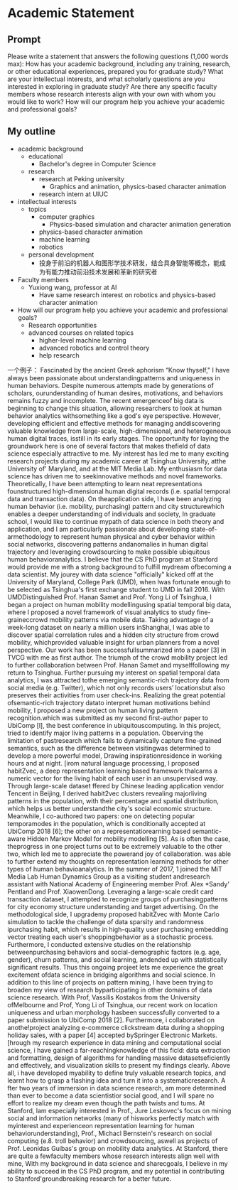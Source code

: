 # Academic Statement
## Prompt
Please write a statement that answers the following questions (1,000 words max):
How has your academic background, including any training, research, or other educational experiences, prepared you for graduate study?
What are your intellectual interests, and what scholarly questions are you interested in exploring in graduate study?
Are there any specific faculty members whose research interests align with your own with whom you would like to work?
How will our program help you achieve your academic and professional goals?

## My outline
- academic background
  - educational
    - Bachelor's degree in Computer Science
  - research
    - research at Peking university
      - Graphics and animation, physics-based character animation
    - research intern at UIUC
- intellectual interests
  - topics
    - computer graphics
      - Physics-based simulation and character animation generation
    - physics-based character animation
    - machine learning
    - robotics
  - personal development
    - 投身于前沿的机器人和图形学技术研发，结合具身智能等概念，能成为有能力推动前沿技术发展和革新的研究者
- Faculty members
  - Yuxiong wang, professor at AI
    - Have same research interest on robotics and physics-based character animation
- How will our program help you achieve your academic and professional goals?
  - Research opportunities
  - advanced courses on related topics
    - higher-level machine learning
    - advanced robotics and control theory
    - help research



一个例子：
Fascinated by the ancient Greek aphorism “Know thyself," I have always been passionate about understandingpatterns and uniqueness in human behaviors. Despite numerous attempts made by generations of scholars, ourunderstanding of human desires, motivations, and behaviors remains fuzzy and incomplete. The recent emergenceof big data is beginning to change this situation, allowing researchers to look at human behavior analytics withsomething like a god's eye perspective. However, developing efficient and effective methods for managing anddiscovering valuable knowledge from large-scale, high-dimensional, and heterogeneous human digital traces, isstill in its early stages. The opportunity for laying the groundwork here is one of several factors that makes thefield of data science especially attractive to me.
My interest has led me to many exciting research projects during my academic career at Tsinghua University, atthe University of' Maryland, and at the MIT Media Lab. My enthusiasm for data science has driven me to seekinnovative methods and novel frameworks. Theoretically, I have been attempting to learn neat representations founstructured high-dimensional human digital records (i.e. spatial temporal data and transaction data). On theapplication side, I have been analyzing human behavior (i.e. mobility, purchasing) pattern and city structurewhich enables a deeper understanding of individuals and society, In graduate school, I would like to continue mypath of data science in both theory and application, and I am particularly passionate about developing state-of-armethodology to represent human physical and cyber behavior within social networks, discovering patterns andanomalies in human digital trajectory and leveraging crowdsourcing to make possible ubiquitous human behavioranalytics. I believe that the CS PhD program at Stanford would provide me with a strong background to fulfill mydream ofbecoming a data scientist.
My jourey with data science "officially" kicked off at the University of Maryland, College Park (UMD), when lwas fortunate enough to be selected as Tsinghua's first exchange student to UMD in fall 2016. With UMDDistinguished Prof. Hanan Samet and Prof. Yong Li of Tsinghua, I began a project on human mobility modellingusing spatial temporal big data, where I proposed a novel framework of visual analytics to study fine-graineccrowd mobility patterns via mobile data. Taking advantage of a week-long dataset on nearly a million users inShanghai, I was able to discover spatial correlation rules and a hidden city structure from crowd mobility, whichprovided valuable insight for urban planners from a novel perspective. Our work has been successfullsummarized into a paper [3] in TVCG with me as first author.
The triumph of the crowd mobility project led to further collaboration between Prof. Hanan Samet and myselffollowing my return to Tsinghua. Further pursuing my interest on spatial temporal data analytics, I was attracted tothe emerging semantic-rich trajectory data from social media (e.g. Twitter), which not only records users’ locationsbut also preserves their activities from user check-ins. Realizing the great potential ofsemantic-rich trajectory datato interpret human motivations behind mobility, I proposed a new project on human living pattern recognition.which was submitted as my second first-author paper to UbiComp [l], the best conference in ubiquitouscomputing. In this project,  tried to identify major living patterns in a population. Observing the limitation of pastresearch which fails to dynamically capture fine-grained semantics, such as the difference between visitingwas determined to develop a more powerful model, Drawing inspirationresidence in working hours and at night. [irom natural language processing, I proposed habitZvec, a deep representation learning based framework thalcarns a numeric vector for the living habit of each user in an unsupervised way. Through large-scale dataset ffered by Chinese leading application vendor Tencent in Beijing, I derived habit2vec clusters revealing majorliving patterns in the population, with their percentage and spatial distribution, which helps us better understandthe city's social economic structure. Meanwhile, I co-authored two papers: one on detecting popular temporamodes in the population, which is conditionally accepted at UbiComp 2018 [6]; the other on a representatiorearning based semantic-aware Hidden Markov Model for mobility modelling [5]. As is often the case, theprogress in one project turns out to be extremely valuable to the other two, which led me to appreciate the powerand joy of collaboration.
was able to further extend my thoughts on representation learning methods for other types of human behavioanalytics. In the summer of 2017, 1 joined the MiT Media Lab Human Dynamics Group as a visiting student andresearch assistant with National Academy of Engineering member Prof. Alex *Sandy’ Pentland and Prof. XiaowenDong. Leveraging a large-scale credit card transaction dataset, I attempted to recognize groups of purchasingpatterns for city economy structure understanding and target advertising. On the methodological side, I upgrademy proposed habitZvec with Monte Carlo simulation to tackle the challenge of data sparsity and randomness ipurchasing habit, which results in high-quality user purchasing embedding vector treating each user's shoppingbehavior as a stochastic process. Furthermore, I conducted extensive studies on the relationship betweenpurchasing behaviors and social-demographic factors (e.g. age, gender), churn patterns, and social learning, andended up with statistically significant results. Thus this ongoing projeet lets me experience the great excitement ofdata science in bridging algorithms and social science.
In addition to this line of projects on pattern mining, I have been trying to broaden my view of research byparticipating in other domains of data science research. With Prof, Vassilis Kostakos from the University ofMelbourne and Prof, Yong Li of Tsinghua, our recent work on location uniqueness and urban morphology hasbeen successfully converted to a paper submission to UbiComp 2018 [2]. Furthermore, i collaborated on anothe!project analyzing e-commerce clickstream data during a shopping holiday sales, with a paper [4] accepted bySpringer Electronic Markets.
[hrough my research experience in data mining and computational social science, i have gained a far-reachingknowledge of this ficld: data extraction and formatting, design of algorithms for handling massive datasetseficiently and effectively, and visualization skills to present my findings clearly. Above all, i have developed myability to define truly valuable research topics, and learnt how to grasp a flashing idea and turn it into a systematicresearch.
A fter two years of immersion in data science research,  am more determined than ever to become a data scientistior social good, and I will spare no effort to realize my dream even though the path twists and tums. At Stanford, lam especially interested in Prof., Jure Leskovec's focus on mining social and information networks (many of hisworks perfectly match with myinterest and experienceon representation learning for human behaviorunderstanding), Prof., Michacl Bernstein's research on social computing (e.8. troll behavior) and crowdsourcing, aswell as projects of Prof. Leonidas Guibas's group on mobility data analytics. At Stanford, there are quite a fewfaculty members whose research interests align well with mine, With my background in data science and sharecgoals, I believe in my ability to succeed in the CS PhD program, and my potential in contributing to Stanford'groundbreaking research for a better future.